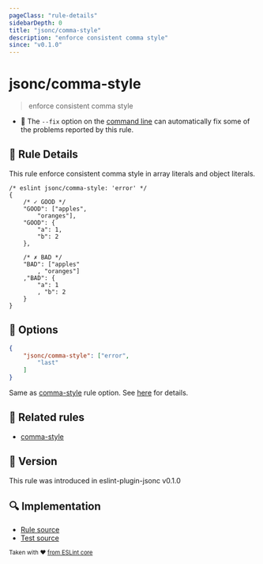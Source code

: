 ```yaml
---
pageClass: "rule-details"
sidebarDepth: 0
title: "jsonc/comma-style"
description: "enforce consistent comma style"
since: "v0.1.0"
---
```


# jsonc/comma-style

> enforce consistent comma style

- :wrench: The `--fix` option on the [command line](https://eslint.org/docs/user-guide/command-line-interface#fixing-problems) can automatically fix some of the problems reported by this rule.

## :book: Rule Details

This rule enforce consistent comma style in array literals and object literals.

<eslint-code-block fix>

<!-- eslint-skip -->

```json5
/* eslint jsonc/comma-style: 'error' */
{
    /* ✓ GOOD */
    "GOOD": ["apples",
        "oranges"],
    "GOOD": {
        "a": 1,
        "b": 2
    },

    /* ✗ BAD */
    "BAD": ["apples"
        , "oranges"]
    ,"BAD": {
        "a": 1
        , "b": 2
    }
}
```

</eslint-code-block>

## :wrench: Options

```json
{
    "jsonc/comma-style": ["error",
        "last"
    ]
}
```

Same as [comma-style] rule option. See [here](https://eslint.org/docs/rules/comma-style#options) for details. 

## :couple: Related rules

- [comma-style]

[comma-style]: https://eslint.org/docs/rules/comma-style

## :rocket: Version

This rule was introduced in eslint-plugin-jsonc v0.1.0

## :mag: Implementation

- [Rule source](https://github.com/ota-meshi/eslint-plugin-jsonc/blob/master/lib/rules/comma-style.ts)
- [Test source](https://github.com/ota-meshi/eslint-plugin-jsonc/blob/master/tests/lib/rules/comma-style.ts)

<sup>Taken with ❤️ [from ESLint core](https://eslint.org/docs/rules/comma-style)</sup>
